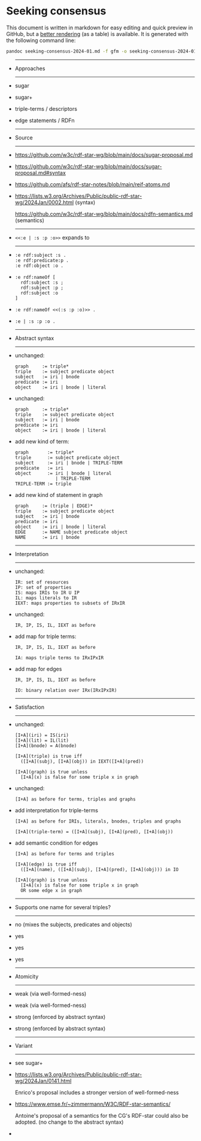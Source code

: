 # Seeking consensus

<div class=warning>

This document is written in markdown for easy editing and quick preview in GitHub,
but a [better rendering](https://htmlpreview.github.io/?https://github.com/w3c/rdf-star-wg/blob/main/docs/seeking-consensus-2024-01.md.md)
(as a table) is available.
It is generated with the following command line:
```bash
pandoc seeking-consensus-2024-01.md -f gfm -o seeking-consensus-2024-01.html -s -c seeking-consensus-2024-01.css
```
</div>

<div class=grid-list>

- ********************
  Approaches
  ********************
  
- sugar
- sugar+
- triple-terms / descriptors
- edge statements / RDFn

- ********************
  Source
  ********************
  
- https://github.com/w3c/rdf-star-wg/blob/main/docs/sugar-proposal.md
- https://github.com/w3c/rdf-star-wg/blob/main/docs/sugar-proposal.md#syntax
- https://github.com/afs/rdf-star-notes/blob/main/reif-atoms.md
- https://lists.w3.org/Archives/Public/public-rdf-star-wg/2024Jan/0002.html (syntax)

  https://github.com/w3c/rdf-star-wg/blob/main/docs/rdfn-semantics.md (semantics)


- ********************
  `<<:e | :s :p :o>>` expands to
  ********************

- ```
  :e rdf:subject :s .
  :e rdf:predicate:p .
  :e rdf:object :o .
  ```
- ```
  :e rdf:nameOf [
    rdf:subject :s ;
    rdf:subject :p ;
    rdf:subject :o
  ]
  ```
- ```
  :e rdf:nameOf <<(:s :p :o)>> .
  ```
- ```
  :e | :s :p :o .
  ```


- ********************
  Abstract syntax
  ********************

- unchanged:
  ```
  graph     := triple*
  triple    := subject predicate object
  subject   := iri | bnode
  predicate := iri
  object    := iri | bnode | literal
  ```
- unchanged:
  ```
  graph     := triple*
  triple    := subject predicate object
  subject   := iri | bnode
  predicate := iri
  object    := iri | bnode | literal
  ```
- add new kind of term:
  ```
  graph       := triple*
  triple      := subject predicate object
  subject     := iri | bnode | TRIPLE-TERM
  predicate   := iri
  object      := iri | bnode | literal
                 | TRIPLE-TERM
  TRIPLE-TERM := triple
  ```
- add new kind of statement in graph
  ```
  graph     := (triple | EDGE)*
  triple    := subject predicate object
  subject   := iri | bnode
  predicate := iri
  object    := iri | bnode | literal
  EDGE      := NAME subject predicate object
  NAME      := iri | bnode
  ```


- ********************
  Interpretation
  ********************

- unchanged:
  ```
  IR: set of resources
  IP: set of properties
  IS: maps IRIs to IR U IP
  IL: maps literals to IR
  IEXT: maps properties to subsets of IRxIR  
  ```
- unchanged:
  ```
  IR, IP, IS, IL, IEXT as before
  ```
- add map for triple terms:
  ```
  IR, IP, IS, IL, IEXT as before

  IA: maps triple terms to IRxIPxIR
  ```
- add map for edges
  ```
  IR, IP, IS, IL, IEXT as before

  IO: binary relation over IRx(IRxIPxIR)
  ```


- ********************
  Satisfaction
  ********************

- unchanged:
  ```
  [I+A](iri) = IS(iri)
  [I+A](lit) = IL(lit)
  [I+A](bnode) = A(bnode)

  [I+A](triple) is true iff
    ([I+A](subj), [I+A](obj)) in IEXT([I+A](pred))

  [I+A](graph) is true unless
    [I+A](x) is false for some triple x in graph
  ```
- unchanged:
  ```
  [I+A] as before for terms, triples and graphs
  ```
- add interpretation for triple-terms
  ```
  [I+A] as before for IRIs, literals, bnodes, triples and graphs

  [I+A](triple-term) = ([I+A](subj), [I+A](pred), [I+A](obj))
  ```
- add semantic condition for edges
  ```
  [I+A] as before for terms and triples

  [I+A](edge) is true iff
    ([I+A](name), ([I+A](subj), [I+A](pred), [I+A](obj))) in IO

  [I+A](graph) is true unless
    [I+A](x) is false for some triple x in graph
    OR some edge x in graph
  ```


- ********************
  Supports one name for several triples?
  ********************
  
- no (mixes the subjects, predicates and objects)
- yes
- yes
- yes


- ********************
  Atomicity
  ********************
  
- weak (via well-formed-ness)
- weak (via well-formed-ness)
- strong (enforced by abstract syntax)
- strong (enforced by abstract syntax)


- ********************
  Variant
  ********************

- see sugar+
- https://lists.w3.org/Archives/Public/public-rdf-star-wg/2024Jan/0141.html

  Enrico's proposal includes a stronger version of well-formed-ness
- https://www.emse.fr/~zimmermann/W3C/RDF-star-semantics/

  Antoine's proposal of a semantics for the CG's RDF-star
  could also be adopted.
	(no change to the abstract syntax)
- 

</div>
